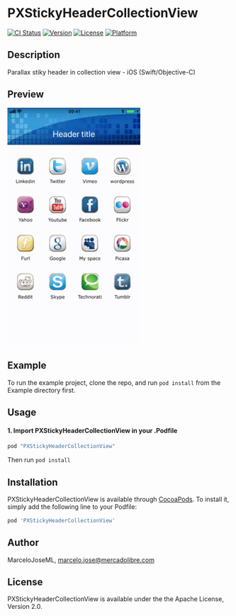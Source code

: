 # PXStickyHeaderCollectionView

[![CI Status](https://img.shields.io/travis/MarceloJoseML/PXStickyHeaderCollectionView.svg?style=flat)](https://travis-ci.org/MarceloJoseML/PXStickyHeaderCollectionView)
[![Version](https://img.shields.io/cocoapods/v/PXStickyHeaderCollectionView.svg?style=flat)](https://cocoapods.org/pods/PXStickyHeaderCollectionView)
[![License](https://img.shields.io/cocoapods/l/PXStickyHeaderCollectionView.svg?style=flat)](https://cocoapods.org/pods/PXStickyHeaderCollectionView)
[![Platform](https://img.shields.io/cocoapods/p/PXStickyHeaderCollectionView.svg?style=flat)](https://cocoapods.org/pods/PXStickyHeaderCollectionView)

## Description
Parallax stiky header in collection view - iOS (Swift/Objective-C)

## Preview
<img src="preview.gif" width="300"/>

## Example
To run the example project, clone the repo, and run `pod install` from the Example directory first.

## Usage

#### 1. Import PXStickyHeaderCollectionView in your .Podfile

```ruby
pod "PXStickyHeaderCollectionView"
```
Then run `pod install`

## Installation
PXStickyHeaderCollectionView is available through [CocoaPods](https://cocoapods.org). To install
it, simply add the following line to your Podfile:

```ruby
pod 'PXStickyHeaderCollectionView'
```

## Author
MarceloJoseML, marcelo.jose@mercadolibre.com

## License
PXStickyHeaderCollectionView is available under the the Apache License, Version 2.0.
